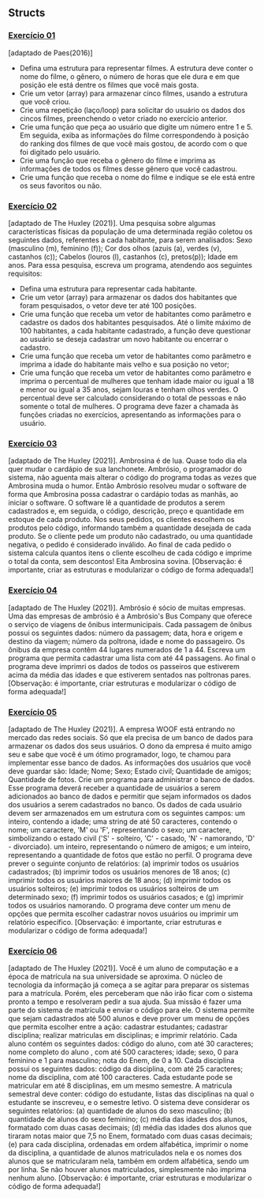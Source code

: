 ## Structs

### [Exercício 01](https://github.com/LucasDSL/MATA57-LAB1/blob/baccceeb574cc6d32ca76863c2ba27ab1719af0c/06%20Structs/e1.c)

[adaptado de Paes(2016)]

- Defina uma estrutura para representar filmes. A estrutura deve conter o nome do filme, o gênero, o número de horas que ele dura e em que posição ele está dentre os filmes que você mais gosta.
- Crie um vetor (array) para armazenar cinco filmes, usando a estrutura que você criou.
- Crie uma repetição (laço/loop) para solicitar do usuário os dados dos cincos filmes, preenchendo o vetor criado no exercício anterior.
- Crie uma função que peça ao usuário que digite um número entre 1 e 5. Em seguida, exiba as informações do filme correspondendo à posição do ranking dos filmes de que você mais gostou, de acordo com o que foi digitado pelo usuário.
- Crie uma função que receba o gênero do filme e imprima as informações de todos os filmes desse gênero que você cadastrou.
- Crie uma função que receba o nome do filme e indique se ele está entre os seus favoritos ou não.

### [Exercício 02](https://github.com/LucasDSL/MATA57-LAB1/blob/baccceeb574cc6d32ca76863c2ba27ab1719af0c/06%20Structs/e2.c)

[adaptado de The Huxley (2021)]. Uma pesquisa sobre algumas características físicas da população de uma determinada região coletou os seguintes dados, referentes a cada habitante, para serem analisados: Sexo (masculino (m), feminino (f)); Cor dos olhos (azuis (a), verdes (v), castanhos (c)); Cabelos (louros (l), castanhos (c), pretos(p)); Idade em anos. Para essa pesquisa, escreva um programa, atendendo aos seguintes requisitos:

- Defina uma estrutura para representar cada habitante.
- Crie um vetor (array) para armazenar os dados dos habitantes que foram pesquisados, o vetor deve ter até 100 posições.
- Crie uma função que receba um vetor de habitantes como parâmetro e cadastre os dados dos habitantes pesquisados. Até o limite máximo de 100 habitantes, a cada habitante cadastrado, a função deve questionar ao usuário se deseja cadastrar um novo habitante ou encerrar o cadastro.
- Crie uma função que receba um vetor de habitantes como parâmetro e imprima a idade do habitante mais velho e sua posição no vetor;
- Crie uma função que receba um vetor de habitantes como parâmetro e imprima o percentual de mulheres que tenham idade maior ou igual a 18 e menor ou igual a 35 anos, sejam louras e tenham olhos verdes. O percentual deve ser calculado considerando o total de pessoas e não somente o total de mulheres.
  O programa deve fazer a chamada às funções criadas no exercícios, apresentando as informações para o usuário.

### [Exercício 03](https://github.com/LucasDSL/MATA57-LAB1/blob/baccceeb574cc6d32ca76863c2ba27ab1719af0c/06%20Structs/e3.c)

[adaptado de The Huxley (2021)]. Ambrosina é de lua. Quase todo dia ela quer mudar o cardápio de sua lanchonete. Ambrósio, o programador do sistema, não aguenta mais alterar o código do programa todas as vezes que Ambrosina muda o humor. Então Ambrósio resolveu mudar o software de forma que Ambrosina possa cadastrar o cardápio todas as manhãs, ao iniciar o software. O software lê a quantidade de produtos a serem cadastrados e, em seguida, o código, descrição, preço e quantidade em estoque de cada produto. Nos seus pedidos, os clientes escolhem os produtos pelo código, informando também a quantidade desejada de cada produto. Se o cliente pede um produto não cadastrado, ou uma quantidade negativa, o pedido é considerado inválido. Ao final de cada pedido o sistema calcula quantos itens o cliente escolheu de cada código e imprime o total da conta, sem descontos! Eita Ambrosina sovina. [Observação: é importante, criar as estruturas e modularizar o código de forma adequada!]

### [Exercício 04](https://github.com/LucasDSL/MATA57-LAB1/blob/baccceeb574cc6d32ca76863c2ba27ab1719af0c/06%20Structs/e4.cpp)

[adaptado de The Huxley (2021)]. Ambrósio é sócio de muitas empresas. Uma das empresas de ambrósio é a Ambrósio's Bus Company que oferece o serviço de viagens de ônibus intermunicipais. Cada passagem de ônibus possui os seguintes dados: número da passagem; data, hora e origem e destino da viagem; número da poltrona, idade e nome do passageiro. Os ônibus da empresa contêm 44 lugares numerados de 1 a 44. Escreva um programa que permita cadastrar uma lista com até 44 passagens. Ao final o programa deve imprimri os dados de todos os passeiros que estiverem acima da média das idades e que estiverem sentados nas poltronas pares. [Observação: é importante, criar estruturas e modularizar o código de forma adequada!]

### [Exercício 05](https://github.com/LucasDSL/MATA57-LAB1/blob/baccceeb574cc6d32ca76863c2ba27ab1719af0c/06%20Structs/e5.c)

[adaptado de The Huxley (2021)]. A empresa WOOF está entrando no mercado das redes sociais. Só que ela precisa de um banco de dados para armazenar os dados dos seus usuários. O dono da empresa é muito amigo seu e sabe que você é um ótimo programador, logo, te chamou para implementar esse banco de dados. As informações dos usuários que você deve guardar são: Idade; Nome; Sexo; Estado civil; Quantidade de amigos; Quantidade de fotos. Crie um programa para administrar o banco de dados. Esse programa deverá receber a quantidade de usuários a serem adicionados ao banco de dados e permitir que sejam informados os dados dos usuários a serem cadastrados no banco. Os dados de cada usuário devem ser armazenados em um estrutura com os seguintes campos: um inteiro, contendo a idade; uma string de até 50 caracteres, contendo o nome; um caractere, 'M' ou 'F', representando o sexo; um caractere, simbolizando o estado civil ('S' - solteiro, 'C' - casado, 'N' - namorando, 'D' - divorciado). um inteiro, representando o número de amigos; e um inteiro, representando a quantidade de fotos que estão no perfil. O programa deve prever o seguinte conjunto de relatórios: (a) imprimir todos os usuários cadastrados; (b) imprimir todos os usuários menores de 18 anos; (c) imprimir todos os usuários maiores de 18 anos; (d) imprimir todos os usuários solteiros; (e) imprimir todos os usuários solteiros de um determinado sexo; (f) imprimir todos os usuários casados; e (g) imprimir todos os usuários namorando. O programa deve conter um menu de opções que permita escolher cadastrar novos usuários ou imprimir um relatório específico. [Observação: é importante, criar estruturas e modularizar o código de forma adequada!]

### [Exercício 06](https://github.com/LucasDSL/MATA57-LAB1/blob/baccceeb574cc6d32ca76863c2ba27ab1719af0c/06%20Structs/e6.c)

[adaptado de The Huxley (2021)]. Você é um aluno de computação e a época de matrícula na sua universidade se aproxima. O núcleo de tecnologia da informação já começa a se agitar para preparar os sistemas para a matrícula. Porém, eles perceberam que não irão ficar com o sistema pronto a tempo e resolveram pedir a sua ajuda. Sua missão é fazer uma parte do sistema de matrícula e enviar o código para ele. O sistema permite que sejam cadastrados até 500 alunos e deve prover um menu de opções que permita escolher entre a ação: cadastrar estudantes; cadastrar disciplina; realizar matriculas em disciplinas; e imprimir relatório. Cada aluno contém os seguintes dados: código do aluno, com até 30 caracteres; nome completo do aluno , com até 500 caracteres; idade; sexo, 0 para feminino e 1 para masculino; nota do Enem, de 0 a 10. Cada disciplina possui os seguintes dados: código da disciplina, com até 25 caracteres; nome da disciplina, com até 100 caracteres. Cada estudante pode se matricular em até 8 disciplinas, em um mesmo semestre. A matricula semestral deve conter: código do estudante, listas das disciplinas na qual o estudante se inscreveu, e o semestre letivo. O sistema deve considerar os seguintes relatórios: (a) quantidade de alunos do sexo masculino; (b) quantidade de alunos do sexo feminino; (c) média das idades dos alunos, formatado com duas casas decimais; (d) média das idades dos alunos que tiraram notas maior que 7,5 no Enem, formatado com duas casas decimais; (e) para cada disciplina, ordenadas em ordem alfabética, imprimir o nome da disciplina, a quantidade de alunos matriculados nela e os nomes dos alunos que se matricularam nela, também em ordem alfabética, sendo um por linha. Se não houver alunos matriculados, simplesmente não imprima nenhum aluno. [Observação: é importante, criar estruturas e modularizar o código de forma adequada!]

